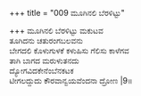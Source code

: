 +++
title = "009 ಮೂಗಿನಲಿ ಬೆರಳಿಟ್ಟು"

+++
ಮೂಗಿನಲಿ ಬೆರಳಿಟ್ಟು ಮಕುಟವ  
ತೂಗಿದನು ಚತುರಂಗಬಲವನು  
ಬೇಗದಲಿ ಕೊಳುಗುಳಕೆ ಕಳುಹಿಸು ಗೆಲಿಸು ಕಾಳೆಗವ  
ತಾಗಿ ಬಾಗದ ಮರುಳುತನದು  
ದ್ಯೋಗವಿದಕೇನೆಂಬೆನಕಟಕ  
ಟೀಗಲದ್ದುದು ಕೌರವಾನ್ವಯವೆಂದನಾ ದ್ರೋಣ    |9॥